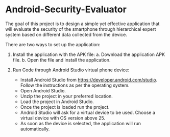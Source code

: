 # Android-Security-Evaluator
The goal of this project is to design a simple yet effective application that will evaluate the security of the smartphone through hierarchical expert system based on different data collected from the device.

There are two ways to set up the application:
1.	Install the application with the APK file:
	a.	Download the application APK file.
	b.	Open the file and install the application.

2.	Run Code through Android Studio virtual phone device:

	*	Install Android Studio from https://developer.android.com/studio. Follow the instructions as per the operating system.
	*	Open Android Studio.
	*	Unzip the project in your preferred location.
	*	Load the project in Android Studio.
	*	Once the project is loaded run the project.
	*	Android Studio will ask for a virtual device to be used. Choose a virtual device with OS version above 25.
	*	As soon as the device is selected, the application will run automatically.
